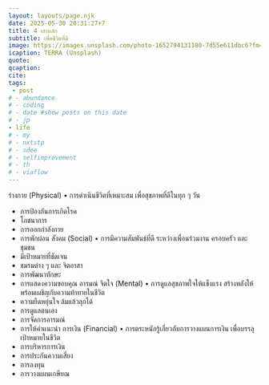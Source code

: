 ```yaml
---
layout: layouts/page.njk
date: 2025-05-30 20:31:27+7
title: 4 เสาหลัก
subtitle: เพื่อชีวิตที่ดี
image: https://images.unsplash.com/photo-1652794131180-7d55e611dbc6?fm=jpg&q=60&w=3000&ixlib=rb-4.1.0&ixid=M3wxMjA3fDB8MHxwaG90by1wYWdlfHx8fGVufDB8fHx8fA%3D%3D
icaption: TERRA (Unsplash)
quote:
qcaption: 
cite: 
tags: 
 - post
# - abundance
# - coding
# - date #show posts on this date
# - jp
- life
# - my
# - nxtstp
# - sdee
# - selfimprovement
# - th
# - viaflow
---
```

ร่างกาย (Physical) • การดำเนินชีวิตที่เหมาะสม เพื่อสุขภาพที่ดีในทุก ๆ วัน
- การป้องกันการเกิดโรค
- โภชนาการ
- การออกกำลังกาย
- การพักผ่อน
สังคม (Social) • การมีความสัมพันธ์ที่ดี ระหว่างเพื่อนร่วมงาน ครอบครัว และ ชุมชน
- มีเป้าหมายที่ชัดเจน
- ชมรมต่าง ๆ และ จิตอาสา
- การพัฒนาทักษะ
- การแสดงความขอบคุณ
อารมณ์ จิตใจ (Mental) • การดูแลสุขภาพใจให้แข็งแรง สร้างพลังให้พร้อมเผชิญกับความท้าทายในชีวิต
- ความยืดหยุ่นใจ ล้มแล้วลุกได้
- การดูแลตนเอง
- การจัดการอารมณ์
- การให้คำแนะนำ
การเงิน (Financial) • การตระหนักรู้เกี่ยวกับการวางแผนการเงิน เพื่อบรรลุเป้าหมายในชีวิต
- การบริหารการเงิน
- การประกันความเสี่ยง
- การลงทุน
- การวางแผนเกษียณ
